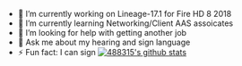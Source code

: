 
- 🔭 I’m currently working on Lineage-17.1 for Fire HD 8 2018
- 🌱 I’m currently learning Networking/Client AAS assoicates
- 🤔 I’m looking for help with getting another job
- 💬 Ask me about my hearing and sign language
- ⚡ Fun fact: I can sign
[![488315's github stats](https://github-readme-stats.vercel.app/api?username=488315)](https://github.com/488315/github-readme-stats)
